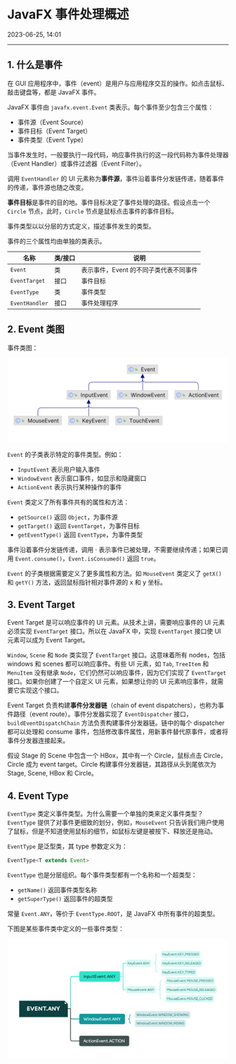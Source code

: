 # JavaFX 事件处理概述

2023-06-25, 14:01
****
## 1. 什么是事件

在 GUI 应用程序中，事件（event）是用户与应用程序交互的操作。如点击鼠标、敲击键盘等，都是 JavaFX 事件。

JavaFX 事件由 `javafx.event.Event` 类表示。每个事件至少包含三个属性：

- 事件源（Event Source）
- 事件目标（Event Target）
- 事件类型（Event Type）

当事件发生时，一般要执行一段代码，响应事件执行的这一段代码称为事件处理器（Event Handler）或事件过滤器（Event Filter）。

调用 `EventHandler` 的 UI 元素称为**事件源**，事件沿着事件分发链传递，随着事件的传递，事件源也随之改变。

**事件目标**是事件的目的地。事件目标决定了事件处理的路径。假设点击一个 `Circle` 节点，此时，`Circle` 节点是鼠标点击事件的事件目标。

事件类型以以分层的方式定义，描述事件发生的类型。

事件的三个属性均由单独的类表示。

| 名称         | 类/接口 | 说明                                   |
| ------------ | ------- | -------------------------------------- |
| `Event`        | 类      | 表示事件，Event 的不同子类代表不同事件 |
| `EventTarget`  | 接口    | 事件目标                               |
| `EventType`    | 类      | 事件类型                               |
| `EventHandler` | 接口    | 事件处理程序                           |

## 2. Event 类图

事件类图：

![](images/2023-06-25-11-42-48.png)

`Event` 的子类表示特定的事件类型。例如：

- `InputEvent` 表示用户输入事件
- `WindowEvent` 表示窗口事件，如显示和隐藏窗口
- `ActionEvent` 表示执行某种操作的事件

`Event` 类定义了所有事件共有的属性和方法：

- `getSource()` 返回 `Object`，为事件源
- `getTarget()` 返回 `EventTarget`，为事件目标
- `getEventType()` 返回 `EventType`，为事件类型

事件沿着事件分发链传递，调用 · 表示事件已被处理，不需要继续传递；如果已调用 `Event.consume()`，`Event.isConsumed()` 返回 `true`。

`Event` 的子类根据需要定义了更多属性和方法。如 `MouseEvent` 类定义了 `getX()` 和 `getY()` 方法，返回鼠标指针相对事件源的 x 和 y 坐标。

## 3. Event Target

Event Target 是可以响应事件的 UI 元素。从技术上讲，需要响应事件的 UI 元素必须实现 `EventTarget` 接口。所以在 JavaFX 中，实现 `EventTarget` 接口使 UI 元素可以成为 Event Target。

`Window`, `Scene` 和 `Node` 类实现了 `EventTarget` 接口。这意味着所有 nodes，包括 windows 和 scenes 都可以响应事件。有些 UI 元素，如 `Tab`, `TreeItem` 和 `MenuItem` 没有继承 `Node`，它们仍然可以响应事件，因为它们实现了 `EventTarget` 接口。如果你创建了一个自定义 UI 元素，如果想让你的 UI 元素响应事件，就需要它实现这个接口。

Event Target 负责构建**事件分发器链**（chain of event dispatchers），也称为事件路径（event route）。事件分发器实现了 `EventDispatcher` 接口，`buildEventDispatchChain` 方法负责构建事件分发器链。链中的每个 dispatcher 都可以处理和 consume 事件，包括修改事件属性，用新事件替代原事件，或者将事件分发器连接起来。

假设 Stage 的 Scene 中包含一个 HBox，其中有一个 Circle，鼠标点击 Circle，Circle 成为 event target。Circle 构建事件分发器链，其路径从头到尾依次为 Stage, Scene, HBox 和 Circle。

## 4. Event Type

`EventType` 类定义事件类型。为什么需要一个单独的类来定义事件类型？`EventType` 提供了对事件更细致的划分，例如，`MouseEvent` 只告诉我们用户使用了鼠标，但是不知道使用鼠标的细节，如鼠标左键是被按下、释放还是拖动。

`EventType` 是泛型类，其 type 参数定义为：

```java
EventType<T extends Event>
```

`EventType` 也是分层组织。每个事件类型都有一个名称和一个超类型：

- `getName()` 返回事件类型名称
- `getSuperType()` 返回事件的超类型

常量 `Event.ANY`，等价于 `EventType.ROOT`，是 JavaFX 中所有事件的超类型。

下图是某些事件类中定义的一些事件类型：

![](images/event_type.png)

